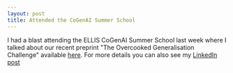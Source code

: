 ```yaml
---
layout: post
title: Attended the CoGenAI Summer School
---
```



I had a blast attending the ELLIS CoGenAI Summer School last week where I talked about our recent preprint "The Overcooked Generalisation Challenge" available [here](https://arxiv.org/abs/2406.17949).
For more details you can also see my [LinkedIn post](https://www.linkedin.com/feed/update/urn:li:activity:7216379312717864960/)
